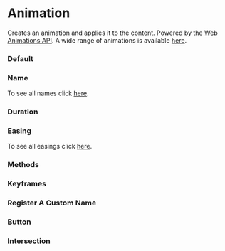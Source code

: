 # Animation

Creates an animation and applies it to the content. Powered by the [Web Animations API](https://developer.mozilla.org/en-US/docs/Web/API/Web_Animations_API). A wide range of animations is available [here](https://www.htmlplus.io/component/animation/names).

<Playground />

<Usage />

<Api />

<GlobalConfig />

<Examples />

### Default

<Example value="default" />

### Name

To see all names click [here](https://www.htmlplus.io/component/animation/names).
<Example value="name" />

### Duration

<Example value="duration" />

### Easing

To see all easings click [here](https://github.com/htmlplus/core/blob/main/src/components/animation/animation.constants.ts).
<Example value="easing" />

### Methods

<Example value="methods" />

### Keyframes

<Example value="keyframes" />

### Register A Custom Name

<Example value="register-a-custom-name" />

### Button

<Example value="button" />

### Intersection

<Example value="intersection" />

<Checklist 
    accessibility="N/A"
    bidirectionality="N/A"
    cssParts="N/A"
    cssVariables="N/A"
    documentation={true}
    examples={true}
    events={true}
    keyboard="N/A"
    methods={true}
    playground={false}
    properties={true}
    skeleton={false}
    slots={true}
/>

<LastModified />
